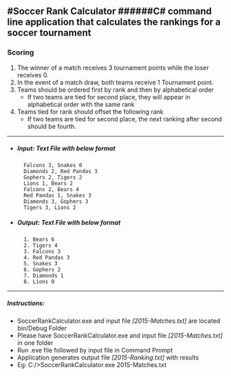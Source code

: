 #Soccer Rank Calculator 
######C# command line application that calculates the rankings for a soccer tournament
----

### **Scoring**

1. The winner of a match receives 3 tournament points while the loser receives 0.
2. In the event of a match draw, both teams receive 1 Tournament point.
3. Teams should be ordered first by rank and then by alphabetical order
    - If two teams are tied for second place, they will appear in alphabetical order with the same rank
4. Teams tied for rank should offset the following rank
    - If two teams are tied for second place, the next ranking after second should be fourth.

--------

* ##### **Input**: Text File with below format

        Falcons 3, Snakes 0
        Diamonds 2, Red Pandas 3
        Gophers 2, Tigers 2
        Lions 1, Bears 2
        Falcons 2, Bears 4
        Red Pandas 1, Snakes 3
        Diamonds 3, Gophers 3
        Tigers 3, Lions 2

* ##### **Output**: Text File with below format
  
        1. Bears 6
        2. Tigers 4
        3. Falcons 3
        4. Red Pandas 3
        5. Snakes 3
        6. Gophers 2
        7. Diamonds 1
        8. Lions 0

----------

##### **Instructions**:

* SoccerRankCalculator.exe and input file *[2015-Matches.txt]* are located bin/Debug Folder
* Please have SoccerRankCalculator.exe and input file *[2015-Matches.txt]* in one folder
* Run .exe file followed by input file in Command Prompt
* Application generates output file *[2015-Ranking.txt]* with results
* Eg: C:/>SoccerRankCalculator.exe 2015-Matches.txt



